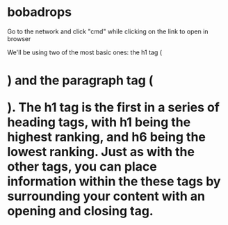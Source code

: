 # bobadrops

Go to the network and click "cmd" while clicking on the link to open in browser

We'll be using two of the most basic ones:
the h1 tag (<h1>) and the paragraph tag
(<p>). The h1 tag is the first in a series of
heading tags, with h1 being the highest
ranking, and h6 being the lowest ranking.
Just as with the other tags, you can place
information within the these tags by
surrounding your content with an opening
and closing tag.

